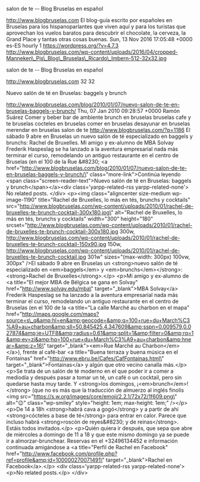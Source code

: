 salon de te -- Blog Bruselas en español

http://www.blogbruselas.com El blog-guía escrito por españoles en
Bruselas para los hispanoparlantes que viven aquí y para los turistas
que aprovechan los vuelos baratos para descubrir el chocolate, la
cerveza, la Grand Place y tantas otras cosas buenas. Sun, 13 Nov 2016
17:05:48 +0000 es-ES hourly 1 https://wordpress.org/?v=4.7.3
http://www.blogbruselas.com/wp-content/uploads/2016/04/cropped-Manneken\_Pis\_Blog\_Bruselas\_Ricardo\_Imbern-512-32x32.jpg

salon de te -- Blog Bruselas en español

http://www.blogbruselas.com 32 32

Nuevo salón de té en Bruselas: baggels y brunch

http://www.blogbruselas.com/blog/2010/01/07/nuevo-salon-de-te-en-bruselas-baggels-y-brunch/
Thu, 07 Jan 2010 09:28:57 +0000 Ramón Suárez Comer y beber bar de
ambiente brunch en bruselas bruselas cafe y te bruselas cocteles en
bruselas comer en bruselas desayunar en bruselas merendar en bruselas
salon de te http://www.blogbruselas.com/?p=1186 El sábado 9 abre en
Bruselas un nuevo salón de té especializado en baggels y brunchs: Rachel
de Bruxelles. Mi amigo y ex-alumno de MBA Solvay Frederik Haspeslag se
ha lanzado a la aventura empresarial nada más terminar el curso,
remodelando un antiguo restaurante en el centro de Bruselas (en el 100
de la Rue &\#8230; \<a
href=\"http://www.blogbruselas.com/blog/2010/01/07/nuevo-salon-de-te-en-bruselas-baggels-y-brunch/\"
class=\"more-link\"\>Continúa leyendo \<span
class=\"screen-reader-text\"\>Nuevo salón de té en Bruselas: baggels y
brunch\</span\>\</a\>\<div class=\'yarpp-related-rss
yarpp-related-none\'\> No related posts. \</div\> \<p\>\<img
class=\"aligncenter size-medium wp-image-1190\" title=\"Rachel de
Bruxelles, lo más en tés, brunchs y cocktails\"
src=\"http://www.blogbruselas.com/wp-content/uploads/2010/01/rachel-de-bruxelles-te-brunch-cocktail-300x180.jpg\"
alt=\"Rachel de Bruxelles, lo más en tés, brunchs y cocktails\"
width=\"300\" height=\"180\"
srcset=\"http://www.blogbruselas.com/wp-content/uploads/2010/01/rachel-de-bruxelles-te-brunch-cocktail-300x180.jpg
300w,
http://www.blogbruselas.com/wp-content/uploads/2010/01/rachel-de-bruxelles-te-brunch-cocktail-150x90.jpg
150w,
http://www.blogbruselas.com/wp-content/uploads/2010/01/rachel-de-bruxelles-te-brunch-cocktail.jpg
301w\" sizes=\"(max-width: 300px) 100vw, 300px\" /\>El sábado 9 abre en
Bruselas un \<strong\>nuevo salón de té especializado en
\<em\>baggels\</em\> y \<em\>brunchs\</em\>\</strong\>: \<strong\>Rachel
de Bruxelles\</strong\>.\</p\> \<p\>Mi amigo y ex-alumno de \<a
title=\"El mejor MBA de Bélgica se gana en Solvay\"
href=\"http://www.solvay.edu/mba\" target=\"\_blank\"\>MBA Solvay\</a\>
Frederik Haspeslag se ha lanzado a la aventura empresarial nada más
terminar el curso, remodelando un antiguo restaurante en el centro de
Bruselas (en el 100 de la \<a title=\"La calle Marché au charbon en el
mapa\"
href=\"http://maps.google.com/maps?source=s\_q&amp;hl=en&amp;geocode=&amp;q=100+rue+du+March%C3%A9+au+charbon&amp;sll=50.845425,4.347609&amp;sspn=0.009579,0.027874&amp;ie=UTF8&amp;radius=0.61&amp;split=1&amp;filter=0&amp;rq=1&amp;ev=zi&amp;hq=100+rue+du+March%C3%A9+au+charbon&amp;hnear=&amp;z=16\"
target=\"\_blank\"\>\<em\>Rue Marché au Charbon\</em\>\</a\>), frente al
café-bar \<a title=\"Buena terraza y buena música en el Fontainas\"
href=\"http://www.ebru.be/Cafes/CafFontainas.html\"
target=\"\_blank\"\>Fontainas\</a\> y algún que otro vecino canalla
más.\</p\> \<p\>Se trata de un salón de té moderno en el que poder ir a
comer a mediodía y después pasar a tomar un té, un café o un cocktail,
pero sin quedarse hasta muy tarde. Y \<strong\>los domingos,
¡\<em\>brunch\</em\>!\</strong\> (que no es más que la traducción de
almuerzo al inglés finolis \<img
src=\"https://s.w.org/images/core/emoji/2.2.1/72x72/1f609.png\"
alt=\"😉\" class=\"wp-smiley\" style=\"height: 1em; max-height: 1em;\"
/\>\</p\> \<p\>De 14 a 18h \<strong\>habrá cava a gogó\</strong\> y a
partir de ahí \<strong\>cócteles a base de té\</strong\> para entrar en
calor. Parece que incluso habrá \<strong\>roscón de reyes&\#8230; y de
reinas\</strong\>. Estáis todos invitados.\</p\> \<p\>Quién quiera ir
después, que sepa que abre de miércoles a domingo de 11 a 18 y que este
mismo domingo ya se puede ir a almorzar-brunchear. Reservas en el
+32496134452 e información continuada amigándose a \<a title=\"Perfil de
Rachel en Facebook\"
href=\"http://www.facebook.com/profile.php?ref=profile&amp;id=100000270071491\"
target=\"\_blank\"\>Rachel en Facebook\</a\>.\</p\> \<div
class=\'yarpp-related-rss yarpp-related-none\'\> \<p\>No related
posts.\</p\> \</div\>
